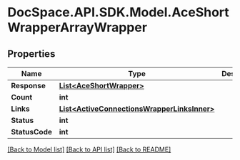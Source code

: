 # DocSpace.API.SDK.Model.AceShortWrapperArrayWrapper

## Properties

Name | Type | Description | Notes
------------ | ------------- | ------------- | -------------
**Response** | [**List&lt;AceShortWrapper&gt;**](AceShortWrapper.md) |  | [optional] 
**Count** | **int** |  | [optional] 
**Links** | [**List&lt;ActiveConnectionsWrapperLinksInner&gt;**](ActiveConnectionsWrapperLinksInner.md) |  | [optional] 
**Status** | **int** |  | [optional] 
**StatusCode** | **int** |  | [optional] 

[[Back to Model list]](../README.md#documentation-for-models) [[Back to API list]](../README.md#documentation-for-api-endpoints) [[Back to README]](../README.md)

